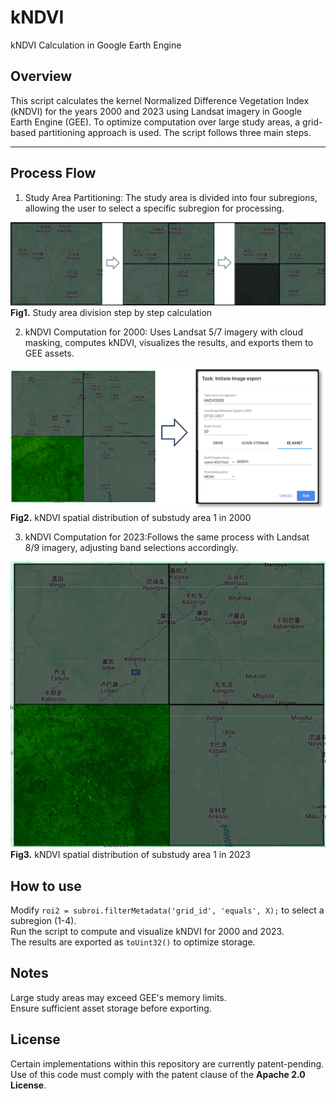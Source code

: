 # kNDVI
kNDVI Calculation in Google Earth Engine

## **Overview**  
This script calculates the kernel Normalized Difference Vegetation Index (kNDVI) for the years 2000 and 2023 using Landsat imagery in Google Earth Engine (GEE). 
To optimize computation over large study areas, a grid-based partitioning approach is used. The script follows three main steps.

---

## **Process Flow**  

1. Study Area Partitioning: The study area is divided into four subregions, allowing the user to select a specific subregion for processing.

![img/img1.png](img/img1.png)  
**Fig1.** Study area division step by step calculation

2. kNDVI Computation for 2000: Uses Landsat 5/7 imagery with cloud masking, computes kNDVI, visualizes the results, and exports them to GEE assets.

![img/img2.png](img/img2.png)  
**Fig2.** kNDVI spatial distribution of substudy area 1 in 2000

3. kNDVI Computation for 2023:Follows the same process with Landsat 8/9 imagery, adjusting band selections accordingly. 

![img/img3.png](img/img3.png)
**Fig3.** kNDVI spatial distribution of substudy area 1 in 2023


## **How to use**

Modify `roi2 = subroi.filterMetadata('grid_id', 'equals', X);` to select a subregion (1-4).  
Run the script to compute and visualize kNDVI for 2000 and 2023.  
The results are exported as `toUint32()` to optimize storage.

## **Notes** 
 Large study areas may exceed GEE's memory limits.  
 Ensure sufficient asset storage before exporting.

## License
Certain implementations within this repository are currently patent-pending.  
Use of this code must comply with the patent clause of the **Apache 2.0 License**.


